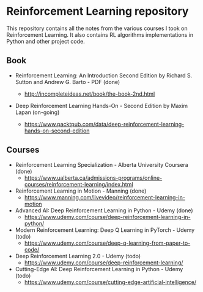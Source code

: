 # Reinforcement Learning repository

This repository contains all the notes from the various courses I took on
Reinforcement Learning. It also contains RL algorithms implementations in
Python and other project code.

## Book

+ Reinforcement Learning: An Introduction Second Edition by Richard S. Sutton and Andrew G. Barto - PDF (done)
  + http://incompleteideas.net/book/the-book-2nd.html 

+ Deep Reinforcement Learning Hands-On - Second Edition by Maxim Lapan (on-going)
  + https://www.packtpub.com/data/deep-reinforcement-learning-hands-on-second-edition

## Courses

+ Reinforcement Learning Specialization - Alberta University Coursera (done)
  + https://www.ualberta.ca/admissions-programs/online-courses/reinforcement-learning/index.html
+ Reinforcement Learning in Motion - Manning (done)
  + https://www.manning.com/livevideo/reinforcement-learning-in-motion
+ Advanced AI: Deep Reinforcement Learning in Python - Udemy (done)
  + https://www.udemy.com/course/deep-reinforcement-learning-in-python/
+ Modern Reinforcement Learning: Deep Q Learning in PyTorch - Udemy (todo)
  + https://www.udemy.com/course/deep-q-learning-from-paper-to-code/
+ Deep Reinforcement Learning 2.0 - Udemy (todo)
  + https://www.udemy.com/course/deep-reinforcement-learning/
+ Cutting-Edge AI: Deep Reinforcement Learning in Python - Udemy (todo)
  + https://www.udemy.com/course/cutting-edge-artificial-intelligence/